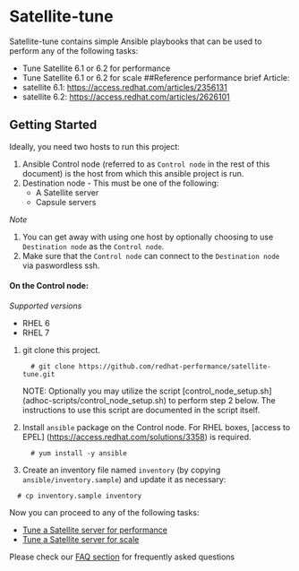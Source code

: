 # Satellite-tune
Satellite-tune contains simple Ansible playbooks that can be used to perform any of the following tasks:
* Tune Satellite 6.1 or 6.2 for performance 
* Tune Satellite 6.1 or 6.2 for scale
##Reference performance brief Article: 
* satellite 6.1: https://access.redhat.com/articles/2356131
* satellite 6.2: https://access.redhat.com/articles/2626101

## Getting Started
Ideally, you need two hosts to run this project:

1. Ansible Control node (referred to as `Control node` in the rest of this document) is the host from which this ansible project is run.
2. Destination node - This must be one of the following:
    - A Satellite server
    - Capsule servers

*Note*

1. You can get away with using one host by optionally choosing to use `Destination node` as the `Control node`.
2. Make sure that the `Control node` can connect to the `Destination node` via paswordless ssh.

#### On the Control node:

*Supported versions*
- RHEL 6
- RHEL 7

1. git clone this project.

   ```console
     # git clone https://github.com/redhat-performance/satellite-tune.git
   ```
   NOTE: Optionally you may utilize the script [control_node_setup.sh] (adhoc-scripts/control_node_setup.sh) to perform step 2 below.  The instructions to use this script are documented in the script itself.
2. Install `ansible` package on the Control node. For RHEL boxes, [access to EPEL] (https://access.redhat.com/solutions/3358) is required.

   ```console
     # yum install -y ansible
   ```
3. Create an inventory file named `inventory` (by copying `ansible/inventory.sample`) and update it as necessary:

  ```console
    # cp inventory.sample inventory
  ```

Now you can proceed to any of the following tasks:

 * [Tune a Satellite server for performance](docs/satellite-perf-tune.md)
 * [Tune a Satellite server for scale](docs/satellite-scale-tune.md)

Please check our [FAQ section](docs/faqs.md) for frequently asked questions
